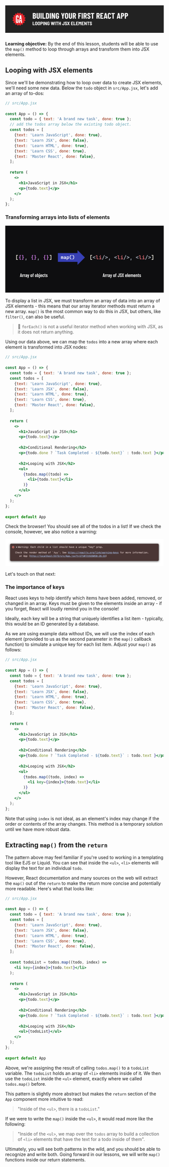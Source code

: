 # ![Building Your First React App - Looping with JSX Elements](./assets/hero.png)

**Learning objective:** By the end of this lesson, students will be able to use the `map()` method to loop through arrays and transform them into JSX elements.

## Looping with JSX elements

Since we'll be demonstrating how to loop over data to create JSX elements, we'll need some new data. Below the `todo` object in `src/App.jsx`, let's add an array of to-dos:

```jsx
// src/App.jsx

const App = () => {
  const todo = { text: 'A brand new task', done: true };
  // add the todos array below the existing todo object.
  const todos = [
    {text: 'Learn JavaScript', done: true},
    {text: 'Learn JSX', done: false},
    {text: 'Learn HTML', done: true},
    {text: 'Learn CSS', done: true},
    {text: 'Master React', done: false},
  ];

  return (
    <>
      <h1>JavaScript in JSX</h1>
      <p>{todo.text}</p>
    </>
  );
};
```

### Transforming arrays into lists of elements

![The `map()` method in React](./assets/mapping-in-react.png)

To display a list in JSX, we must transform an array of data into an array of JSX elements - this means that our array iterator methods must return a new array. `map()` is the most common way to do this in JSX, but others, like `filter()`, can also be useful.

> 🚨 `forEach()` is not a useful iterator method when working with JSX, as it does not return anything.

Using our data above, we can map the `todos` into a new array where each element is transformed into JSX nodes:

```jsx
// src/App.jsx

const App = () => {
  const todo = { text: 'A brand new task', done: true };
  const todos = [
    {text: 'Learn JavaScript', done: true},
    {text: 'Learn JSX', done: false},
    {text: 'Learn HTML', done: true},
    {text: 'Learn CSS', done: true},
    {text: 'Master React', done: false},
  ];

  return (
    <>
      <h1>JavaScript in JSX</h1>
      <p>{todo.text}</p>

      <h2>Conditional Rendering</h2>
      <p>{todo.done ? `Task Completed - ${todo.text}` : todo.text }</p>

      <h2>Looping with JSX</h2>
      <ul>
        {todos.map((todo) =>
          <li>{todo.text}</li>
        )}
      </ul>
    </>
  );
};

export default App
```

Check the browser! You should see all of the todos in a list! If we check the console, however, we also notice a warning:

![Warning](./assets/warning.png)

Let's touch on that next:

### The importance of keys

React uses keys to help identify which items have been added, removed, or changed in an array. Keys must be given to the elements inside an array - if you forget, React will loudly remind you in the console!

Ideally, each key will be a string that uniquely identifies a list item - typically, this would be an ID generated by a database.

As we are using example data without IDs, we will use the index of each element (provided to us as the second parameter in the `map()` callback function) to simulate a unique key for each list item. Adjust your `map()` as follows:

```jsx
// src/App.jsx

const App = () => {
  const todo = { text: 'A brand new task', done: true };
  const todos = [
    {text: 'Learn JavaScript', done: true},
    {text: 'Learn JSX', done: false},
    {text: 'Learn HTML', done: true},
    {text: 'Learn CSS', done: true},
    {text: 'Master React', done: false},
  ];

  return (
    <>
      <h1>JavaScript in JSX</h1>
      <p>{todo.text}</p>

      <h2>Conditional Rendering</h2>
      <p>{todo.done ? `Task Completed - ${todo.text}` : todo.text }</p>

      <h2>Looping with JSX</h2>
      <ul>
        {todos.map((todo, index) =>
          <li key={index}>{todo.text}</li>
        )}
      </ul>
    </>
  );
};
```

Note that using `index` is not ideal, as an element's index may change if the order or contents of the array changes. This method is a temporary solution until we have more robust data.

## Extracting `map()` from the `return`

The pattern above may feel familiar if you're used to working in a templating tool like EJS or Liquid. You can see that inside the `<ul>`, `<li>` elements will display the text for an individual `todo`.

However, React documentation and many sources on the web will extract the `map()` out of the `return` to make the return more concise and potentially more readable. Here's what that looks like:

```jsx
// src/App.jsx

const App = () => {
  const todo = { text: 'A brand new task', done: true };
  const todos = [
    {text: 'Learn JavaScript', done: true},
    {text: 'Learn JSX', done: false},
    {text: 'Learn HTML', done: true},
    {text: 'Learn CSS', done: true},
    {text: 'Master React', done: false},
  ];

  const todoList = todos.map((todo, index) =>
    <li key={index}>{todo.text}</li>
  );

  return (
    <>
      <h1>JavaScript in JSX</h1>
      <p>{todo.text}</p>

      <h2>Conditional Rendering</h2>
      <p>{todo.done ? `Task Completed - ${todo.text}` : todo.text }</p>

      <h2>Looping with JSX</h2>
      <ul>{todoList}</ul>
    </>
  );
};

export default App
```

Above, we're assigning the result of calling `todos.map()` to a `todoList` variable. The `todoList` holds an array of `<li>` elements inside of it. We then use the `todoList` inside the `<ul>` element, exactly where we called `todos.map()` before.

This pattern is slightly more abstract but makes the `return` section of the `App` component more intuitive to read:

> "Inside of the `<ul>`, there is a `todoList`."

If we were to write the `map()` inside the `<ul>`, it would read more like the following:

> "Inside of the `<ul>`, we map over the `todos` array to build a collection of `<li>` elements that have the text for a todo inside of them".

Ultimately, you will see both patterns in the wild, and you should be able to recognize and write both. Going forward in our lessons, we will write `map()` functions inside our return statements.
